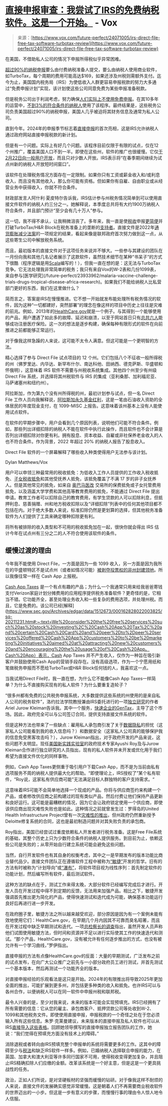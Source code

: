 <!--yml

类别：未分类

日期：2024-05-29 13:23:11

-->

# [直接申报审查：我尝试了IRS的免费纳税软件。这是一个开始。](https://www.vox.com/future-perfect/24071005/irs-direct-file-free-tax-software-turbotax-review) - Vox

> 来源：[https://www.vox.com/future-perfect/24071005/irs-direct-file-free-tax-software-turbotax-review](https://www.vox.com/future-perfect/24071005/irs-direct-file-free-tax-software-turbotax-review)

在美国，不借助私人公司的情况下申报所得税似乎异常困难。

[超过90%的纳税申报](https://www.irs.gov/pub/irs-pdf/p55b.pdf#page=14)要么由付费纳税准备人提交，要么由纳税人使用商业软件，如TurboTax，每个周期的费用可能高达$169，如果还涉及州税则需额外支付。迄今为止，美国国内税务局（IRS）为使低收入人群更容易申报税款的努力大多通过“免费申报计划”实现，该计划使这些公司同意免费为某些申报准备税款。

但是税务公司出于利润考虑，努力确保[人们实际上不使用免费申报](https://www.propublica.org/article/intuit-turbotax-h-r-block-gutted-free-tax-filing-internal-memo)。在其10多年的运营中，[不到3%的符合条件的纳税人](https://crsreports.congress.gov/product/pdf/IF/IF11808#page=2)使用了该程序。最终结果是，这些税务公司负责美国超过90%的纳税申报，美国人几乎被迫将其财务信息及通常为私人公司。

直到今年。2024年的申报季节标志着[直接申报](https://directfile.irs.gov/)的首次亮相，这是IRS允许纳税人通过政府网站直接申报税款的新计划。

但是有一个问题。实际上有好几个问题。该程序目前仅限于有限的试点，仅在12个州推广，覆盖美国人口不到一半。即使在这些州，软件的推广也很缓慢。它仅[于2月22日向一般用户开放](https://www.washingtonpost.com/business/2024/02/21/irs-direct-file-open/)，而且只对少数人开放。IRS表示将“在春季期间继续为试点州新的纳税人开放短时间窗口”。

该软件在处理税务情况方面存在一定限制。如果你只有工资或薪金收入和/或利息收入，而且没有其他收入，那么你可能有资格。但如果你有自雇、自由职业或从经营业务中获得收入，你就不符合条件。

财政部发言人阿什利·夏皮特尔告诉我，IRS估计参与州税务情况简单到可以使用直接文件软件的纳税人约三分之一。她解释说，本季度总共将有大约1900万纳税人符合条件，并且部门预计“至少会有几十万人”参与。

这一切，我不得不承认，让我稍微沮丧了。多年来，我一直是使[税收](/policy-and-politics/22596072/irs-turbotax-hr-block-free-file-tax-return)申报[更简便](/policy/2023/4/15/23682351/irs-vita-volunteer-tax-policy)并打破TurboTax/H&R Block在税务准备上的垄断的[支持者](/2016/3/29/11320386/turbotax-boycott-lobbying-tax-filing-season-tax-day-april-15)。直接文件是2022年[通货膨胀减少法案](/2022/8/8/23296951/inflation-reduction-act-biden-democrats-climate-change)的一项规定的结果，看起来像是联邦政府首次努力做到这一点，从这些寄生公司中解放税务系统。

而且，最初版本的直接文件对于这项任务来说并不够大。一些参与其建设的团队在一月份向我和其他几名记者展示了这款软件，虽然技术细节在某种“书呆子”的方式下很酷（程序逻辑是用[Scala](https://en.wikipedia.org/wiki/Scala_(programming_language))编写的！），但我一直在想的是：这无法与TurboTax竞争。它无法处理我非常简单的税务；我只有来自Vox的W-2表和几份1099表，来自参与[医学研究](/future-perfect/23933962/malaria-vaccine-challenge-trials-drugs-tropical-disease-africa-research)。如果我们不能给纳税人比私营部门更好的东西，我们在这里做什么？

简而言之，答案是IRS在慢慢推进。它不想一开始就发布能处理所有税务情况的软件，因为这种“一切都建好，突然部署”的理念在像这样的项目中历史上往往是灾难的前兆。例如，2013年的[HealthCare.gov](http://HealthCare.gov)就是一个例子。与其得到一个能够使用的产品，用户遭遇了如此多的故障、延迟和崩溃，以至于网站首日只有[总共六人](https://www.npr.org/sections/health-shots/2013/12/27/257398910/the-number-6-says-it-all-about-the-healthcare-gov-rollout)能够成功注册医疗保险。这一次的想法是逐步构建，确保每种有限形式的软件在向前推进之前都能够正常运行。

对于像我这样急躁的人来说，这可能不太令人满意。但这可能是一个更明智的方法。

精心选择了参与 Direct File 试点项目的 12 个州。它们包括八个不征收一般所得税的州（佛罗里达、内华达、新罕布什尔、南达科他、田纳西、德克萨斯、华盛顿和怀俄明），这意味着 IRS 软件不需要与州税收系统集成。其他四个州至少有州级 Direct File 系统，并选择将其州税软件与 IRS 的集成（亚利桑那、加利福尼亚、马萨诸塞州和纽约州）。

阿拉斯加，作为第九个没有州所得税的州，最初计划参与试点，但一名 Direct File 工作人员向我解释说，[阿拉斯加永久基金红利](/policy-and-politics/2018/2/13/16997188/alaska-basic-income-permanent-fund-oil-revenue-study)，这是一笔由石油收入资助的全体居民的年度现金支付，在 1099-MISC 上报告。这意味着该州基本上没有人能使用试点软件。

在软件的早期步骤中，用户会看到几个原因列表，说明他们可能不符合条件。例如，那些列出详细扣除的纳税人不能在软件中执行此操作，而且软件也不会计算是否列出详细扣除对你更有利。拥有股息、资本收益、自雇或非社保养老金收入的人也不符合条件。作为背景，2022 年超过 20% 的纳税人报告了股息收入。

Direct File 软件的一个屏幕解释了哪些收入种类使得用户无法参与该计划。

Dylan Matthews/Vox

用户可以申领三种最常用的税收抵免：为低收入工作人员提供的工作收入税收抵免、[子女税收抵免](/future-perfect/23965898/child-poverty-expanded-child-tax-credit-economy-welfare-phase-ins)和其他受抚养人抵免，该抵免覆盖了不满 17 岁的非子女抚养人。但是其他常见的抵免，如来自 [奥巴马医改](/obamacare) 交易所的保费抵免或子女托管费用抵免，以及涵盖大学学费和其他高等教育费用的抵免，不能通过 Direct File 提出申请。教育工作者可以扣除自己的教育费用，有学生贷款的人可以扣除利息，但抵押利息、慈善捐赠、州和地方税收扣除以及“详细扣除”列表中的任何其他项目都不包括在内。对于绝大多数人来说，标准扣除仍然是更划算的选择，但其他税务准备软件为人们提供了工具来确定哪种扣除更有利。

将所有被排除的收入类型和不可用的税收抵免加在一起，很快你就会得出 IRS 估计今年在试点州有三分之二的人不符合使用该软件的条件。

## 缓慢过渡的理由

今年我不能使用 Direct File，一方面是因为一些 1099 收入，另一方面是因为我所在的华盛顿特区不是试点州（或者如情况可能）[被剥夺投票权的非州封建领地](/2020/7/17/21327791/washington-dc-statehood)。所以我像往常一样在 Cash App 上报税。

[Cash App Taxes](https://cash.app/taxes) 是一个有点有趣的产品；为什么一个我通常只用来给我爸爸寄钱支付Verizon家庭计划分摊费用的应用程序提供税务准备软件？更奇怪的是，它相当不错。它功能齐全，甚至处理业务收入和一些复杂的费用选项，并处理州税。而且，它是免费的。该公司已经[解释](https://www.sec.gov/Archives/edgar/data/1512673/000162828022003825/sq-20211231.htm#:~:text=We%20consider%20the%20free%20services%20such%20as%20stock%20investing%2C%20Cash%20App%20Tax%2C%20and%20certain%20Cash%20Card%20and%20peer%2Dto%2Dpeer%20services%20offered%20Cash%20App%20customers%20to%20be%20marketing%20initiatives%20aimed%20at%20attracting%20new%20customers%20and%20encouraging%20the%20usage%20of%20Cash%20App。Cash%20App）表示，Cash App Taxes 并不产生收入，仅作为一种旨在吸引新客户并鼓励使用Cash App的营销手段存在。没有高级选项，作为一个宁愿用纸和笔做税务申报而不愿给TurboTax或H&R Block任何钱的人，我喜欢这一点。

当我试用Direct File时，我一直在想，为什么它不能像Cash App Taxes一样简单？为什么不直接购买现有的私人软件？为什么要重复造轮子？

“很多州都有免费的公共税务申报系统，大多数提供这些系统的州使用的是来自私人公司的税务软件”，洛约拉法学院教授兼由IRS委托进行的一项[独立研究](https://www.irs.gov/pub/irs-pdf/p5788.pdf#page=36)的作者Ariel Jurow Kleiman告诉我。其中一个服务，[快速企业的GenTax](https://v2prod-fwstatic-assets.s3.amazonaws.com/assets/pdf/solution/gentax-brochure-2023-04.pdf)，主导了这个市场。因此，政府完全可以与公司签订合同，提供支持直接文件系统的软件。

但是这种方法也带来了一些缺点：雇用私人承包商引发了关于[数据隐私](/privacy)的担忧（这家私人公司能看到我的收入信息吗？）和数据安全（这家私人公司真的能够保护我的信息免受黑客攻击吗？），Jurow Kleiman指出，对于政府开发的产品来说，这些问题不太明显。现任[美国新实践实验室](https://www.newamerica.org/new-practice-lab/)的政府技术专家Ayushi Roy及与Jurow Kleiman合作进行独立研究的人员指出，现有的私人软件并未开发或优化用于我们希望为直接文件优化的同样事物。

例如，Cash App Taxes更侧重于吸引用户下载Cash App，而不是为当前由私有选项服务不周的纳税人提供最大化的帮助。“即使理论上，IRS授权了”某个私有软件，“Roy说，这家私有供应商可能”无法满足目标人群独特的客户支持需求。“

这意味着IRS可能不会简单地选择一个现成的产品。你将与供应商签约来构建一个产品，或者修改供应商之前构建过的现有类似产品，然后付费让他们保持产品更新和良好运行。这可能是最糟糕的情况，因为它会让政府锁定使用一个供应商，即使该供应商出现灾难性失败也是如此。这种情况之前就曾发生过：罗得岛的United Health Infrastructure Project曾有一次[灾难性的推出](https://www.rimonthly.com/unified-health-infrastructure-project/)，但州政府仍然重新授予Deloitte修复系统的合同，这也是最初制造问题并对其失败负责的承包商。

Roy指出，美国已经尝试过重度依赖私人开发者进行税务准备。这是Free File系统的基础，其整个历史上只为少数符合条件的纳税人提供服务。到目前为止，依赖这些公司是失败的；从零开始自行建立系统可能会避免这些问题。

当然，自行开发软件也有其自身的权衡考虑，其中之一是早期发布的版本功能比商业替代品少。直接文件团队正在遵循软件工程中被称为[“敏捷”](https://en.wikipedia.org/wiki/Agile_software_development)开发的哲学。旧有的方法有时被称为“计划导向”或[“瀑布”](https://en.wikipedia.org/wiki/Waterfall_model)，将软件项目视为线性序列：首先制定软件的功能计划，然后编写所有软件，最后测试软件。

这种方法的缺点在于，测试工作来得太晚，大部分软件已经编写完成后才进行。开发人员在开发过程中得不到定期的反馈，无法用来加强产品。相比之下，敏捷开发强调首先推出更为简化的产品，使得快速测试和迭代成为可能，确保基本功能运行良好后再进行进一步开发。

在政府圈子里，敏捷方法之所以越来越受欢迎，部分原因是因为有一个案例未能有效地使用它们：HealthCare.gov，在早期几个月内因其不可靠而臭名昭著，而且在开发过程中缺乏早期测试和迭代。一项[总检察长的调查](https://oig.hhs.gov/oei/reports/oei-06-14-00350.asp)指出，虽然开发人员声称他们试图使用敏捷方法，但时间和资源并不足以进行实际使其工作的快速迭代和测试。“那个产品，HealthCare.gov，没有被允许有任何逐步推出的方式，也没有被允许有一个学习曲线，”罗伊指出。

直接申报的方法有点像HealthCare.gov的反面：大量的早期测试，广泛发布之前的试点发布，在向广大公众推广之前先与一小部分政府员工进行测试，并首先测试一个基本版本，然后再测试一个功能齐全的版本。

对直接申报经验的乐观看法是这只是开始。2024年的有限推出将导致2025年更加全面的推出，可能扩展到更多州，并包括更多种类的收入和抵免。也许IRS可以与各州合作，以便纳税人可以在同一软件中申报州税和联邦税。

最令人兴奋的是，至少对我来说，未来的版本可能会实现预填充。IRS已经拥有了所有需要的信息：它从您的雇主、承包商客户、抵押贷款公司等处收到W-2、1099和其他税务文件。即使使用直接申报，申报税款的一个奇怪之处在于您必须输入所有这些信息。朱罗·克莱曼建议，未来版本的直接申报及私人软件也可以从IRS[直接导入这些表格](https://news.bloombergtax.com/tax-insights-and-commentary/pre-filled-irs-forms-would-help-taxpayers-as-much-as-direct-file)。回顾她领导撰写的直接申报独立报告团队的工作，她说：“我们觉得在预填充方面没有技术上的障碍。”

消除退税或者转向由IRS预填充整个申报单的系统将需要更多的工作。这其中的障碍至少与[税法](/policy/2023/4/15/23682351/irs-vita-volunteer-tax-policy)和缺乏IRS软件一样多。例如，已婚纳税人选择联合申报的能力，在英国、加拿大和澳大利亚等许多同行国家不可用，使得税收变得更加复杂，并且阻止IRS精确扣除人们应缴的金额。改革该系统是一个好主意，但是这是一个更具挑战性的任务。

政治，正如人们所说，是对坚硬板材的坚强而缓慢的钻研。对于像我这样不耐烦的人来说，直接文件的发展确实感觉非常缓慢。这是朝着人们不再需要商业税收软件的世界迈出的一小步。但这是一步有意义的步骤，而慢慢行事的理由令人惊人地令人信服。
